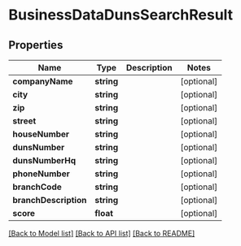# BusinessDataDunsSearchResult

## Properties
Name | Type | Description | Notes
------------ | ------------- | ------------- | -------------
**companyName** | **string** |  | [optional] 
**city** | **string** |  | [optional] 
**zip** | **string** |  | [optional] 
**street** | **string** |  | [optional] 
**houseNumber** | **string** |  | [optional] 
**dunsNumber** | **string** |  | [optional] 
**dunsNumberHq** | **string** |  | [optional] 
**phoneNumber** | **string** |  | [optional] 
**branchCode** | **string** |  | [optional] 
**branchDescription** | **string** |  | [optional] 
**score** | **float** |  | [optional] 

[[Back to Model list]](../README.md#documentation-for-models) [[Back to API list]](../README.md#documentation-for-api-endpoints) [[Back to README]](../README.md)


